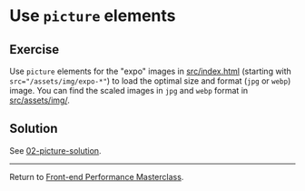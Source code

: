 # Use `picture` elements

## Exercise

Use `picture` elements for the "expo" images in [src/index.html](src/index.html) (starting with `src="/assets/img/expo-*"`) to load the optimal size and format (`jpg` or `webp`) image.
You can find the scaled images in `jpg` and `webp` format in [src/assets/img/](src/assets/img/).

## Solution

See [02-picture-solution](https://github.com/voorhoede/performance-masterclass-2017-10/tree/02-picture-solution).

---

Return to [Front-end Performance Masterclass](https://github.com/voorhoede/performance-masterclass-2017-10).